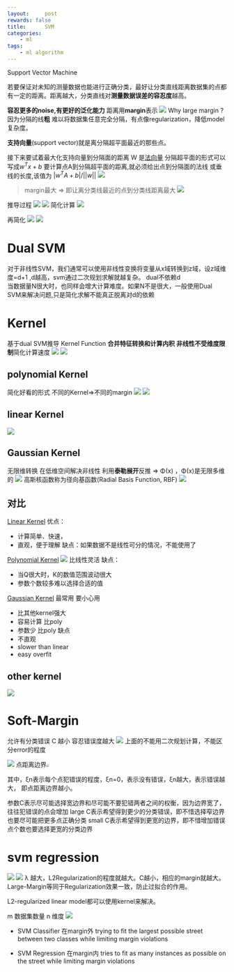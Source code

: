 ```yaml
---
layout:     post
rewards: false
title:      SVM
categories:
    - ml
tags:
    - ml algorithm
---
```


Support Vector Machine

若要保证对未知的测量数据也能进行正确分类，最好让分类直线距离数据集的点都有一定的距离。距离越大，分类直线对**测量数据误差的容忍度**越高。

**容忍更多的noise,有更好的泛化能力** 距离用**margin**表示
![](https://ws4.sinaimg.cn/large/006tNbRwgy1fvg2gzl8f4j31hi0zywlf.jpg)
Why large margin ?
因为分隔的线**粗** 难以将数据集任意完全分隔，有点像regularization，降低model复杂度。


**支持向量**(support vector)就是离分隔超平面最近的那些点。

接下来要试着最大化支持向量到分隔面的距离
W 是[法向量](/数学/2018/09/20/向量/#法线-法向量)
分隔超平面的形式可以写成$w^Tx+b$
要计算点A到分隔超平面的距离,就必须给出点到分隔面的法线 或垂线的长度,该值为 $\left|w^TA+b\right|/\left|\left|w\right|\right|$
![](https://ws2.sinaimg.cn/large/006tNbRwgy1fvg2kg076tj30yk0re0tu.jpg)
>margin最大 => 即让离分类线最近的点到分类线距离最大
![](https://ws2.sinaimg.cn/large/006tNbRwgy1fvg2kl5mrrj31i80acq4c.jpg)

推导过程
![](https://ws4.sinaimg.cn/large/006tNbRwgy1fvg4uz86l5j30zq0najsy.jpg)
![](https://ws3.sinaimg.cn/large/006tNbRwgy1fvg568gkcnj31c610on49.jpg)
简化计算
![](https://ws3.sinaimg.cn/large/006tNbRwgy1fvg5dctsqoj31h4114k0k.jpg)

再简化
![](https://ws4.sinaimg.cn/large/006tNbRwgy1fvg6bik8jlj31kw146aol.jpg)
![](https://ws1.sinaimg.cn/large/006tNbRwgy1fvg6cr30w1j30yq02sjrd.jpg)

# Dual SVM
对于非线性SVM，我们通常可以使用非线性变换将变量从x域转换到z域，设z域维度=d+1 ,d越高，svm通过二次规划求解就越复杂。
dual不依赖d  
当数据量N很大时，也同样会增大计算难度。如果N不是很大，一般使用Dual SVM来解决问题,只是简化求解不能真正脱离对d的依赖

# Kernel

基于dual SVM推导 Kernel Function **合并特征转换和计算内积**   **非线性不受维度限制**简化计算速度 
![](https://ws2.sinaimg.cn/large/006tNbRwgy1fvgz7hfs65j31kw15wwq7.jpg)
![](https://ws3.sinaimg.cn/large/006tNbRwgy1fvgz8rtymaj31kw0c778f.jpg)


## polynomial Kernel
简化好看的形式  不同的Kernel=>不同的margin
![](https://ws4.sinaimg.cn/large/006tNbRwgy1fvgzsvsmlxj31kw10rn90.jpg)
![](https://ws2.sinaimg.cn/large/006tNbRwgy1fvgzw15mxpj31kw0i3jwp.jpg)

## linear Kernel
![](https://ws4.sinaimg.cn/large/006tNbRwgy1fvh00l768fj31kw15gjyq.jpg)

## Gaussian Kernel
无限维转换  在低维空间解决非线性
利用**泰勒展开**反推 => Φ(x) ，Φ(x)是无限多维的
![](https://ws3.sinaimg.cn/large/006tNbRwgy1fvh0k8xpqij31kw14r7h2.jpg)
高斯核函数称为径向基函数(Radial Basis Function, RBF)
![](https://ws4.sinaimg.cn/large/006tNbRwgy1fvh6hhfuxoj31kw0wsqcx.jpg)

## 对比

[Linear Kernel](#linear-kernel)
优点：
- 计算简单、快速，
- 直观，便于理解
缺点：如果数据不是线性可分的情况，不能使用了

[Polynomial Kernel](#polynomial-kernel)
![](https://ws4.sinaimg.cn/large/006tNbRwgy1fvh70wgi76j31kw14c48q.jpg)
比线性灵活
缺点：
- 当Q很大时，K的数值范围波动很大
- 参数个数较多难以选择合适的值

[Gaussian Kernel](#gaussian-kernel)
最常用 要小心用
- 比其他kernel强大 
- 容易计算 比poly
- 参数少 比poly
缺点
- 不直观
- slower than linear
- easy overfit

## other kernel
![](https://ws2.sinaimg.cn/large/006tNbRwgy1fvh7cv0f0pj31kw0yt14b.jpg)

# Soft-Margin
允许有分类错误
C 越小 容忍错误度越大
![](https://ws2.sinaimg.cn/large/006tNbRwgy1fvha7qkd8aj31i012in5r.jpg)
上面的不能用二次规划计算，不能区分error的程度

![](https://ws3.sinaimg.cn/large/006tNbRwgy1fvhape6sgdj317m0ckwem.jpg)
点距离边界<img src="https://ws4.sinaimg.cn/large/006tNbRwgy1fvhavneffvj309q0280sl.jpg" style="zoom:40%"/>

其中，ξn表示每个点犯错误的程度，ξn=0，表示没有错误，ξn越大，表示错误越大，
即点距离边界越小。

参数C表示尽可能选择宽边界和尽可能不要犯错两者之间的权衡，因为边界宽了，往往犯错误的点会增加
large C表示希望得到更少的分类错误，即不惜选择窄边界也要尽可能把更多点正确分类
small C表示希望得到更宽的边界，即不惜增加错误点个数也要选择更宽的分类边界

# svm regression
![](https://ws3.sinaimg.cn/large/006tNbRwgy1fvhijpnm2kj31kw15otgj.jpg)
![](https://i.loli.net/2018/09/21/5ba5037ff1474.png)
λ 越大，L2Regularization的程度就越大。C越小，相应的margin就越大。Large-Margin等同于Regularization效果一致，防止过拟合的作用。

L2-regularized linear model都可以使用kernel来解决。


m 数据集数量 n 维度
![](https://ws3.sinaimg.cn/large/006tNbRwgy1fvi1yjng4aj31fa0daab9.jpg)
- SVM Classifier
在margin外
trying to fit the largest possible street between two classes while limiting margin violations

- SVM Regression
在margin内
tries to fit as many instances as possible on the street while limiting margin violations